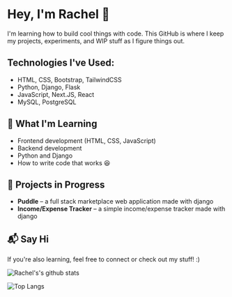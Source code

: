 # Hey, I'm Rachel 👋

I'm learning how to build cool things with code.
This GitHub is where I keep my projects, experiments, and WIP stuff as I figure things out.

## Technologies I've Used:
- HTML, CSS, Bootstrap, TailwindCSS
- Python, Django, Flask
- JavaScript, Next.JS, React
- MySQL, PostgreSQL

## 🔧 What I'm Learning

- Frontend development (HTML, CSS, JavaScript)
- Backend development
- Python and Django
- How to write code that works 😆

## 🧪 Projects in Progress

- **Puddle** – a full stack marketplace web application made with django
- **Income/Expense Tracker** – a simple income/expense tracker made with django

## 📬 Say Hi

If you're also learning, feel free to connect or check out my stuff! :)

![Rachel's's github stats](https://github-readme-stats.vercel.app/api?username=rachel1davey)


![Top Langs](https://github-readme-stats.vercel.app/api/top-langs/?username=rachel1davey)

